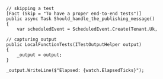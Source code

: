     // skipping a test
    [Fact (Skip = "To have a proper end-to-end tests")]
    public async Task Should_handle_the_publishing_message()
    {
        var scheduledEvent = ScheduledEvent.Create(Tenant.Uk,

    // capturing output
    public LocalFunctionTests(ITestOutputHelper output)
    {
        _output = output;
    }
    
    _output.WriteLine($"Elapsed: {watch.ElapsedTicks}");
